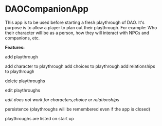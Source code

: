 # DAOCompanionApp
 
This app is to be used before starting a fresh playthrough of DAO. It's purpose is to allow a player to plan out their playthrough. For example: Who their character will be as a person, how they will interact with NPCs and companions, etc.

<b>Features:</b>
 <p>add playthrough</p>
     <n>add character to playthrough
     <n>add choices to playthrough
     <n>add relationships to playthrough
 <p>delete playthroughs</p>
 <p>edit playthroughs</p>
      <n><i>edit does not work for characters,choice or relationships</i>
 <p>persistence (playthroughs will be remembered even if the app is closed)</p>
 <p>playthroughs are listed on start up</p>
